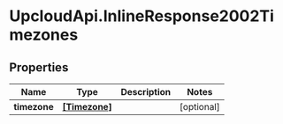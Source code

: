 # UpcloudApi.InlineResponse2002Timezones

## Properties
Name | Type | Description | Notes
------------ | ------------- | ------------- | -------------
**timezone** | [**[Timezone]**](Timezone.md) |  | [optional] 


